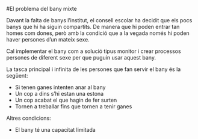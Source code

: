 #El problema del bany mixte

Davant la falta de banys l’institut, el consell escolar ha decidit que els pocs banys que 
hi ha siguin compartits. De manera que hi poden entrar tan homes com dones, però amb la
condició que a la vegada només hi poden haver persones d’un mateix sexe.

Cal implementar el bany com a solució tipus monitor i crear processos 
persones de diferent sexe per que puguin usar aquest bany.

 La tasca principal i infinita de les persones que fan servir el bany és la següent: 
- Si tenen ganes intenten anar al bany
- Un cop a dins s’hi estan una estona
- Un cop acabat el que hagin de fer surten
- Tornen a treballar fins que tornen a tenir ganes
 
Altres condicions:
- El bany té una capacitat limitada 	